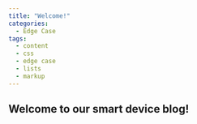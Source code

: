```yaml
---
title: "Welcome!"
categories:
  - Edge Case
tags:
  - content
  - css
  - edge case
  - lists
  - markup
---
```


## Welcome to our smart device blog!
